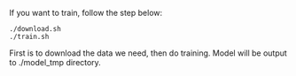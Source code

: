 If you want to train, follow the step below:
```
./download.sh 
./train.sh 
```
First is to download the data we need, then do training.
Model will be output to ./model_tmp directory.
